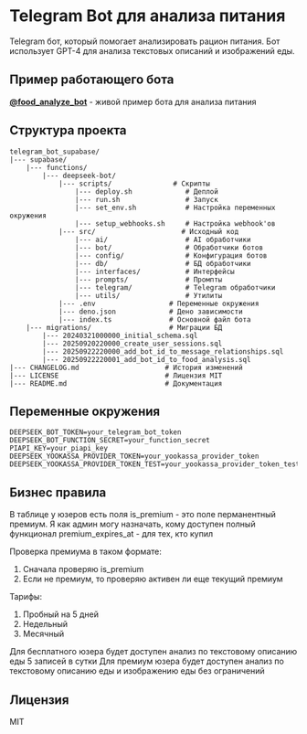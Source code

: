 # Telegram Bot для анализа питания

Telegram бот, который помогает анализировать рацион питания.
Бот использует GPT-4 для анализа текстовых описаний и изображений еды.

## Пример работающего бота

[**@food_analyze_bot**](https://t.me/food_analyze_bot) - живой пример бота для анализа питания

## Структура проекта

```structure
telegram_bot_supabase/
|--- supabase/
    |--- functions/
        |--- deepseek-bot/
            |--- scripts/               # Скрипты
                |--- deploy.sh             # Деплой
                |--- run.sh                # Запуск
                |--- set_env.sh            # Настройка переменных окружения
                |--- setup_webhooks.sh     # Настройка webhook'ов
            |--- src/                     # Исходный код
                |--- ai/                   # AI обработчики
                |--- bot/                  # Обработчики ботов
                |--- config/               # Конфигурация ботов
                |--- db/                   # БД обработчики
                |--- interfaces/           # Интерфейсы
                |--- prompts/              # Промпты
                |--- telegram/             # Telegram обработчики
                |--- utils/                # Утилиты
            |--- .env                  # Переменные окружения
            |--- deno.json             # Дено зависимости
            |--- index.ts              # Основной файл бота
    |--- migrations/                   # Миграции БД
        |--- 20240321000000_initial_schema.sql
        |--- 20250920220000_create_user_sessions.sql
        |--- 20250922220000_add_bot_id_to_message_relationships.sql
        |--- 20250922220001_add_bot_id_to_food_analysis.sql
|--- CHANGELOG.md                     # История изменений
|--- LICENSE                          # Лицензия MIT
|--- README.md                        # Документация
```

## Переменные окружения

```env
DEEPSEEK_BOT_TOKEN=your_telegram_bot_token
DEEPSEEK_BOT_FUNCTION_SECRET=your_function_secret
PIAPI_KEY=your_piapi_key
DEEPSEEK_YOOKASSA_PROVIDER_TOKEN=your_yookassa_provider_token
DEEPSEEK_YOOKASSA_PROVIDER_TOKEN_TEST=your_yookassa_provider_token_test
```

## Бизнес правила

В таблице у юзеров есть поля
is_premium - это поле перманентный премиум. Я как админ могу назначать, кому доступен полный функционал
premium_expires_at - для тех, кто купил

Проверка премиума в таком формате:

1) Сначала проверяю is_premium
2) Если не премиум, то проверяю активен ли еще текущий премиум

Тарифы:

1) Пробный на 5 дней
2) Недельный
3) Месячный

Для бесплатного юзера будет доступен анализ по текстовому описанию еды 5 записей в сутки
Для премиум юзера будет доступен анализ по текстовому описанию еды и изображению еды без ограничений

## Лицензия

MIT
